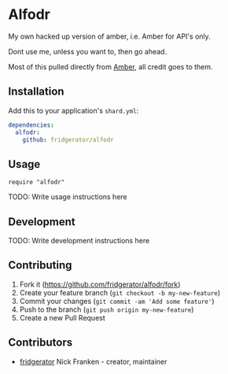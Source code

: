 # Alfodr

My own hacked up version of amber, i.e. Amber for API's only.

Dont use me, unless you want to, then go ahead.

Most of this pulled directly from [Amber](https://github.com/amberframework/amber), all credit goes to them.

## Installation

Add this to your application's `shard.yml`:

```yaml
dependencies:
  alfodr:
    github: fridgerator/alfodr
```

## Usage

```crystal
require "alfodr"
```

TODO: Write usage instructions here

## Development

TODO: Write development instructions here

## Contributing

1. Fork it (<https://github.com/fridgerator/alfodr/fork>)
2. Create your feature branch (`git checkout -b my-new-feature`)
3. Commit your changes (`git commit -am 'Add some feature'`)
4. Push to the branch (`git push origin my-new-feature`)
5. Create a new Pull Request

## Contributors

- [fridgerator](https://github.com/fridgerator) Nick Franken - creator, maintainer
